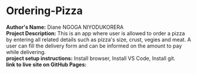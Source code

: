 # Ordering-Pizza

<b>Author's Name:</b> Diane NGOGA NIYODUKORERA<br>
<b>Project Description:</b> This is an app where user is allowed to order a pizza by entering all related details such as pizza's size, crust, vegies and meat. A user can fill the delivery form and can be informed on the amount to pay while delivering.<br>
<b>project setup instructions:</b> Install browser, Install VS Code, Install git.<br>
<b><b>link to live site on GitHub Pages:</b>



